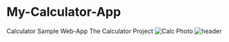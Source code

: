# My-Calculator-App
Calculator Sample Web-App
The Calculator Project
![Calc Photo](https://user-images.githubusercontent.com/59098916/177546132-5784e64b-38b4-4e96-8a24-1f21f4ee930f.png)
![header](https://user-images.githubusercontent.com/59098916/162641119-783872f1-8acd-4ca6-9ea5-eb03940ea104.png)
